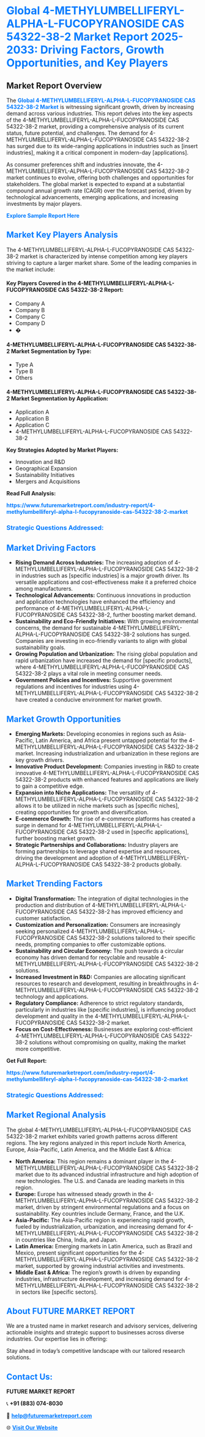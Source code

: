 <h1 style="color: #007BFF;">Global 4-METHYLUMBELLIFERYL-ALPHA-L-FUCOPYRANOSIDE CAS 54322-38-2 Market Report 2025-2033: Driving Factors, Growth Opportunities, and Key Players</h1>

<section id="overview">
<h2>Market Report Overview</h2>
<p>The <a href="https://www.futuremarketreport.com/industry-report/4-methylumbelliferyl-alpha-l-fucopyranoside-cas-54322-38-2-market" style="color: #007BFF; text-decoration: none;"><strong>Global 4-METHYLUMBELLIFERYL-ALPHA-L-FUCOPYRANOSIDE CAS 54322-38-2 Market</strong></a> is witnessing significant growth, driven by increasing demand across various industries. This report delves into the key aspects of the 4-METHYLUMBELLIFERYL-ALPHA-L-FUCOPYRANOSIDE CAS 54322-38-2 market, providing a comprehensive analysis of its current status, future potential, and challenges. The demand for 4-METHYLUMBELLIFERYL-ALPHA-L-FUCOPYRANOSIDE CAS 54322-38-2 has surged due to its wide-ranging applications in industries such as [insert industries], making it a critical component in modern-day [applications].</p>
<p>As consumer preferences shift and industries innovate, the 4-METHYLUMBELLIFERYL-ALPHA-L-FUCOPYRANOSIDE CAS 54322-38-2 market continues to evolve, offering both challenges and opportunities for stakeholders. The global market is expected to expand at a substantial compound annual growth rate (CAGR) over the forecast period, driven by technological advancements, emerging applications, and increasing investments by major players.</p>
</section>

<section id="overview">
<p><a href="https://www.futuremarketreport.com/request-sample/reportId=113295" style="color: #007BFF; text-decoration: none;"><strong>Explore Sample Report Here</strong></a></p>
</section>

<section id="key-players">
<h2 style="color: #007BFF;">Market Key Players Analysis</h2>
<p>The 4-METHYLUMBELLIFERYL-ALPHA-L-FUCOPYRANOSIDE CAS 54322-38-2 market is characterized by intense competition among key players striving to capture a larger market share. Some of the leading companies in the market include:</p>
<h4>Key Players Covered in the 4-METHYLUMBELLIFERYL-ALPHA-L-FUCOPYRANOSIDE CAS 54322-38-2 Report:</h4>
<ul><li>Company A</li><li>Company B</li><li>Company C</li><li>Company D</li><li>�</li></ul>
<h4>4-METHYLUMBELLIFERYL-ALPHA-L-FUCOPYRANOSIDE CAS 54322-38-2 Market Segmentation by Type:</h4>
<ul><li>Type A</li><li>Type B</li><li>Others</li></ul>

<h4>4-METHYLUMBELLIFERYL-ALPHA-L-FUCOPYRANOSIDE CAS 54322-38-2 Market Segmentation by Application:</h4>
<ul><li>Application A</li><li>Application B</li><li>Application C</li><li>4-METHYLUMBELLIFERYL-ALPHA-L-FUCOPYRANOSIDE CAS 54322-38-2</li></ul>
<p><strong>Key Strategies Adopted by Market Players:</strong></p>
<ul>
<li>Innovation and R&D</li>
<li>Geographical Expansion</li>
<li>Sustainability Initiatives</li>
<li>Mergers and Acquisitions</li>
</ul>
</section>

<section>
<p><strong>Read Full Analysis: </strong></p><a href="https://www.futuremarketreport.com/industry-report/4-methylumbelliferyl-alpha-l-fucopyranoside-cas-54322-38-2-market" style="color: #007BFF; text-decoration: none;"><strong>https://www.futuremarketreport.com/industry-report/4-methylumbelliferyl-alpha-l-fucopyranoside-cas-54322-38-2-market</strong></a>
<h3 style="color: #007BFF;">Strategic Questions Addressed:</h3>
</section>

<section id="driving-factors">
<h2 style="color: #007BFF;">Market Driving Factors</h2>
<ul>
<li><strong>Rising Demand Across Industries:</strong> The increasing adoption of 4-METHYLUMBELLIFERYL-ALPHA-L-FUCOPYRANOSIDE CAS 54322-38-2 in industries such as [specific industries] is a major growth driver. Its versatile applications and cost-effectiveness make it a preferred choice among manufacturers.</li>
<li><strong>Technological Advancements:</strong> Continuous innovations in production and application technologies have enhanced the efficiency and performance of 4-METHYLUMBELLIFERYL-ALPHA-L-FUCOPYRANOSIDE CAS 54322-38-2, further boosting market demand.</li>
<li><strong>Sustainability and Eco-Friendly Initiatives:</strong> With growing environmental concerns, the demand for sustainable 4-METHYLUMBELLIFERYL-ALPHA-L-FUCOPYRANOSIDE CAS 54322-38-2 solutions has surged. Companies are investing in eco-friendly variants to align with global sustainability goals.</li>
<li><strong>Growing Population and Urbanization:</strong> The rising global population and rapid urbanization have increased the demand for [specific products], where 4-METHYLUMBELLIFERYL-ALPHA-L-FUCOPYRANOSIDE CAS 54322-38-2 plays a vital role in meeting consumer needs.</li>
<li><strong>Government Policies and Incentives:</strong> Supportive government regulations and incentives for industries using 4-METHYLUMBELLIFERYL-ALPHA-L-FUCOPYRANOSIDE CAS 54322-38-2 have created a conducive environment for market growth.</li>
</ul>
</section>

<section id="growth-opportunities">
<h2 style="color: #007BFF;">Market Growth Opportunities</h2>
<ul>
<li><strong>Emerging Markets:</strong> Developing economies in regions such as Asia-Pacific, Latin America, and Africa present untapped potential for the 4-METHYLUMBELLIFERYL-ALPHA-L-FUCOPYRANOSIDE CAS 54322-38-2 market. Increasing industrialization and urbanization in these regions are key growth drivers.</li>
<li><strong>Innovative Product Development:</strong> Companies investing in R&D to create innovative 4-METHYLUMBELLIFERYL-ALPHA-L-FUCOPYRANOSIDE CAS 54322-38-2 products with enhanced features and applications are likely to gain a competitive edge.</li>
<li><strong>Expansion into Niche Applications:</strong> The versatility of 4-METHYLUMBELLIFERYL-ALPHA-L-FUCOPYRANOSIDE CAS 54322-38-2 allows it to be utilized in niche markets such as [specific niches], creating opportunities for growth and diversification.</li>
<li><strong>E-commerce Growth:</strong> The rise of e-commerce platforms has created a surge in demand for 4-METHYLUMBELLIFERYL-ALPHA-L-FUCOPYRANOSIDE CAS 54322-38-2 used in [specific applications], further boosting market growth.</li>
<li><strong>Strategic Partnerships and Collaborations:</strong> Industry players are forming partnerships to leverage shared expertise and resources, driving the development and adoption of 4-METHYLUMBELLIFERYL-ALPHA-L-FUCOPYRANOSIDE CAS 54322-38-2 products globally.</li>
</ul>
</section>

<section id="trending-factors">
<h2 style="color: #007BFF;">Market Trending Factors</h2>
<ul>
<li><strong>Digital Transformation:</strong> The integration of digital technologies in the production and distribution of 4-METHYLUMBELLIFERYL-ALPHA-L-FUCOPYRANOSIDE CAS 54322-38-2 has improved efficiency and customer satisfaction.</li>
<li><strong>Customization and Personalization:</strong> Consumers are increasingly seeking personalized 4-METHYLUMBELLIFERYL-ALPHA-L-FUCOPYRANOSIDE CAS 54322-38-2 solutions tailored to their specific needs, prompting companies to offer customizable options.</li>
<li><strong>Sustainability and Circular Economy:</strong> The push towards a circular economy has driven demand for recyclable and reusable 4-METHYLUMBELLIFERYL-ALPHA-L-FUCOPYRANOSIDE CAS 54322-38-2 solutions.</li>
<li><strong>Increased Investment in R&D:</strong> Companies are allocating significant resources to research and development, resulting in breakthroughs in 4-METHYLUMBELLIFERYL-ALPHA-L-FUCOPYRANOSIDE CAS 54322-38-2 technology and applications.</li>
<li><strong>Regulatory Compliance:</strong> Adherence to strict regulatory standards, particularly in industries like [specific industries], is influencing product development and quality in the 4-METHYLUMBELLIFERYL-ALPHA-L-FUCOPYRANOSIDE CAS 54322-38-2 market.</li>
<li><strong>Focus on Cost-Effectiveness:</strong> Businesses are exploring cost-efficient 4-METHYLUMBELLIFERYL-ALPHA-L-FUCOPYRANOSIDE CAS 54322-38-2 solutions without compromising on quality, making the market more competitive.</li>
</ul>
</section>

<section>
<p><strong>Get Full Report: </strong></p><a href="https://www.futuremarketreport.com/industry-report/4-methylumbelliferyl-alpha-l-fucopyranoside-cas-54322-38-2-market" style="color: #007BFF; text-decoration: none;"><strong>https://www.futuremarketreport.com/industry-report/4-methylumbelliferyl-alpha-l-fucopyranoside-cas-54322-38-2-market</strong></a>
<h3 style="color: #007BFF;">Strategic Questions Addressed:</h3>
</section>


<section id="regional-analysis">
<h2 style="color: #007BFF;">Market Regional Analysis</h2>
<p>The global 4-METHYLUMBELLIFERYL-ALPHA-L-FUCOPYRANOSIDE CAS 54322-38-2 market exhibits varied growth patterns across different regions. The key regions analyzed in this report include North America, Europe, Asia-Pacific, Latin America, and the Middle East & Africa:</p>
<ul>
<li><strong>North America:</strong> This region remains a dominant player in the 4-METHYLUMBELLIFERYL-ALPHA-L-FUCOPYRANOSIDE CAS 54322-38-2 market due to its advanced industrial infrastructure and high adoption of new technologies. The U.S. and Canada are leading markets in this region.</li>
<li><strong>Europe:</strong> Europe has witnessed steady growth in the 4-METHYLUMBELLIFERYL-ALPHA-L-FUCOPYRANOSIDE CAS 54322-38-2 market, driven by stringent environmental regulations and a focus on sustainability. Key countries include Germany, France, and the U.K.</li>
<li><strong>Asia-Pacific:</strong> The Asia-Pacific region is experiencing rapid growth, fueled by industrialization, urbanization, and increasing demand for 4-METHYLUMBELLIFERYL-ALPHA-L-FUCOPYRANOSIDE CAS 54322-38-2 in countries like China, India, and Japan.</li>
<li><strong>Latin America:</strong> Emerging markets in Latin America, such as Brazil and Mexico, present significant opportunities for the 4-METHYLUMBELLIFERYL-ALPHA-L-FUCOPYRANOSIDE CAS 54322-38-2 market, supported by growing industrial activities and investments.</li>
<li><strong>Middle East & Africa:</strong> The region’s growth is driven by expanding industries, infrastructure development, and increasing demand for 4-METHYLUMBELLIFERYL-ALPHA-L-FUCOPYRANOSIDE CAS 54322-38-2 in sectors like [specific sectors].</li>
</ul>
</section>

<footer>
<h2 style="color: #007BFF;">About FUTURE MARKET REPORT</h2>
<p>We are a trusted name in market research and advisory services, delivering actionable insights and strategic support to businesses across diverse industries. Our expertise lies in offering:</p>

<p>Stay ahead in today’s competitive landscape with our tailored research solutions.</p>

<h2 style="color: #007BFF;">Contact Us:</h2>
<p><strong>FUTURE MARKET REPORT</strong></p>
<p>📞 <strong>+91 (883) 074-8030</strong></p>
<p>📧 <strong><a href="mailto:help@futuremarketreport.com" style="color: #007BFF;">help@futuremarketreport.com</a></strong></p>
<p>🌐 <strong><a href="https://www.futuremarketreport.com/" style="color: #007BFF;">Visit Our Website</a></strong></p>
</footer>